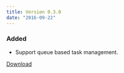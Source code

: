 ```yaml
---
title: Version 0.3.0
date: "2016-09-22"
---
```

### Added
- Support queue based task management.

[Download](https://github.com/jkawamoto/roadie/releases/v0.3.0)
